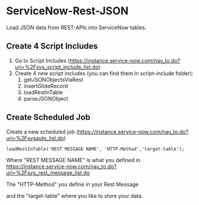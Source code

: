 # ServiceNow-Rest-JSON
Load JSON data from REST-APIs into ServiceNow tables.


## Create 4 Script Includes
1. Go to Script Includes (https://instance.service-now.com/nav_to.do?uri=%2Fsys_script_include_list.do)
2. Create 4 new script includes (you can find them in script-include folder):
    1. getJSONObjectsViaRest
    2. insertGlideRecord
    3. loadRestInTable
    4. parseJSONObject

## Create Scheduled Job

Create a new scheduled job (https://instance.service-now.com/nav_to.do?uri=%2Fsysauto_list.do)

`loadRestInTable('REST MESSAGE NAME', 'HTTP-Method','target-table');`

Where "REST MESSAGE NAME" is what you defined in https://instance.service-now.com/nav_to.do?uri=%2Fsys_rest_message_list.do

The "HTTP-Method" you define in your Rest Message

and the "target-table" where you like to store your data.
